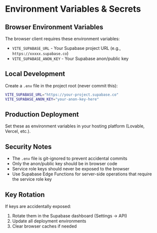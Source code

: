 # Environment Variables & Secrets

## Browser Environment Variables

The browser client requires these environment variables:

- `VITE_SUPABASE_URL` - Your Supabase project URL (e.g., `https://xxxxx.supabase.co`)
- `VITE_SUPABASE_ANON_KEY` - Your Supabase anon/public key

## Local Development

Create a `.env` file in the project root (never commit this):

```bash
VITE_SUPABASE_URL="https://your-project.supabase.co"
VITE_SUPABASE_ANON_KEY="your-anon-key-here"
```

## Production Deployment

Set these as environment variables in your hosting platform (Lovable, Vercel, etc.).

## Security Notes

- The `.env` file is git-ignored to prevent accidental commits
- Only the anon/public key should be in browser code
- Service role keys should never be exposed to the browser
- Use Supabase Edge Functions for server-side operations that require the service role key

## Key Rotation

If keys are accidentally exposed:
1. Rotate them in the Supabase dashboard (Settings → API)
2. Update all deployment environments
3. Clear browser caches if needed